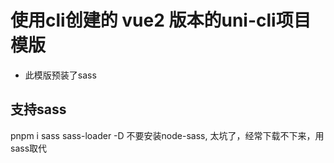 # 使用cli创建的 vue2 版本的uni-cli项目模版
- 此模版预装了sass
## 支持sass
pnpm i sass sass-loader -D
不要安装node-sass, 太坑了，经常下载不下来，用sass取代